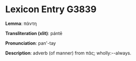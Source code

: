 # Lexicon Entry G3839

**Lemma**: πάντη

**Transliteration (xlit)**: pántē

**Pronunciation**: pan'-tay

**Description**:
adverb (of manner) from πᾶς; wholly:--always.
